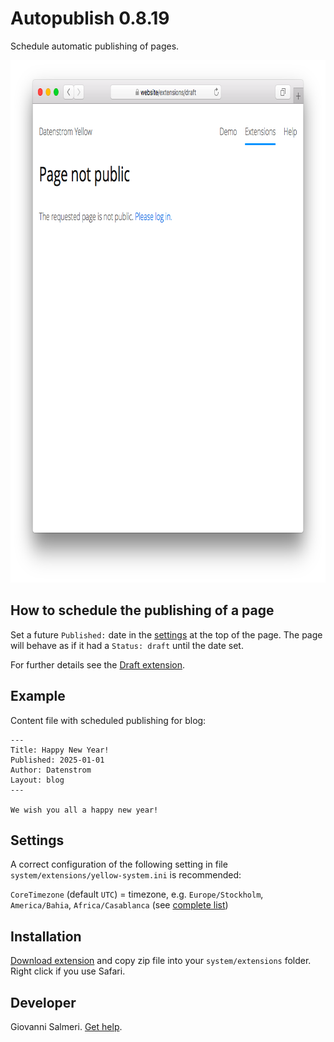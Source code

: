 Autopublish 0.8.19
=====================
Schedule automatic publishing of pages.

<p align="center"><img src="autopublish-screenshot.png?raw=true" width="795" height="836" alt="Screenshot"></p>

## How to schedule the publishing of a page

Set a future `Published:` date in the [settings](https://github.com/datenstrom/yellow-extensions/tree/master/source/core#settings) at the top of the page. The page will behave as if it had a `Status: draft` until the date set.

For further details see the [Draft extension](https://github.com/datenstrom/yellow-extensions/tree/master/source/draft).

## Example

Content file with scheduled publishing for blog:

    ---
    Title: Happy New Year!
    Published: 2025-01-01
    Author: Datenstrom
    Layout: blog
    ---

    We wish you all a happy new year!

## Settings

A correct configuration of the following setting in file `system/extensions/yellow-system.ini` is recommended:

`CoreTimezone` (default `UTC`) = timezone, e.g. `Europe/Stockholm`, `America/Bahia`, `Africa/Casablanca` (see [complete list](https://www.php.net/manual/en/timezones.php))  

## Installation

[Download extension](https://github.com/GiovanniSalmeri/yellow-autopublish/archive/master.zip) and copy zip file into your `system/extensions` folder. Right click if you use Safari.

## Developer

Giovanni Salmeri. [Get help](https://github.com/GiovanniSalmeri/yellow-autopublish/issues).

